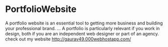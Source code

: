 # PortfolioWebsite
A portfolio website is an essential tool to getting more business and building your professional brand. ... A portfolio is particularly relevant if you work in design, both if you are an independent web designer or part of an agency.
check out my website
http://gaurav49.000webhostapp.com/
